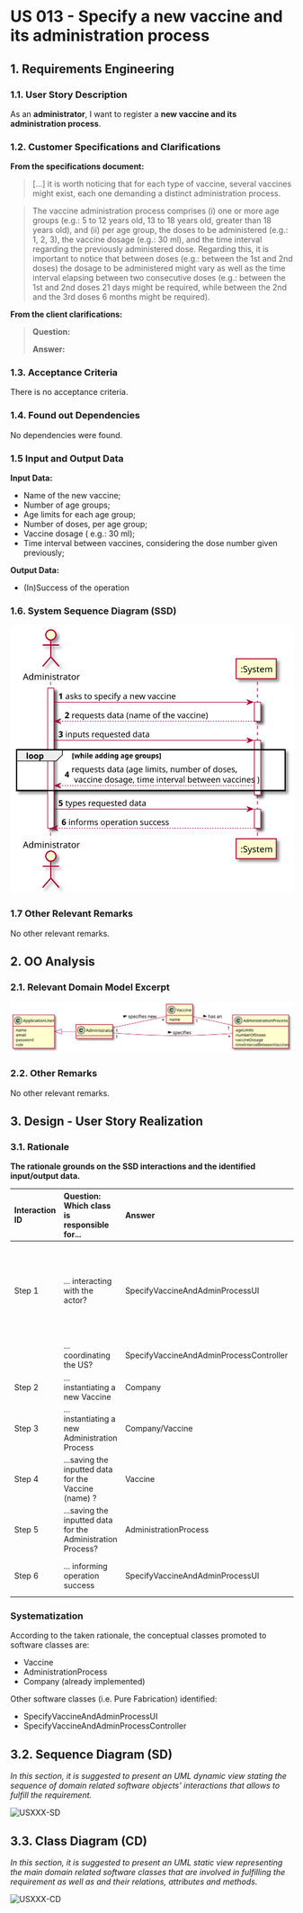 # US 013 - Specify a new vaccine and its administration process

## 1. Requirements Engineering

### 1.1. User Story Description

As an **administrator**, I want to register a **new vaccine and its administration process**.

### 1.2. Customer Specifications and Clarifications 

**From the specifications document:**

> [...] it is worth noticing that for each type of vaccine, several vaccines might exist, each one demanding a distinct administration process.

> The vaccine administration process comprises (i) one or more age groups (e.g.: 5 to 12 years old, 13 to 18 years old, greater than 18 years old), and (ii) per age group, the doses to be administered (e.g.: 1, 2, 3), the vaccine dosage (e.g.: 30 ml), and the time interval regarding the previously administered dose. Regarding this, it is important to notice that between doses (e.g.: between the 1st and 2nd doses) the dosage to be administered might vary as well as the time interval elapsing between two consecutive doses (e.g.: between the 1st and 2nd doses 21 days might be required, while between the 2nd and the 3rd doses 6 months might be required).

**From the client clarifications:**

> **Question:**
>
> **Answer:**

### 1.3. Acceptance Criteria

There is no acceptance criteria.

### 1.4. Found out Dependencies

No dependencies were found.

### 1.5 Input and Output Data

**Input Data:**

- Name of the new vaccine;
- Number of age groups;
- Age limits for each age group;
- Number of doses, per age group;
- Vaccine dosage ( e.g.: 30 ml);
- Time interval between vaccines, considering the dose number given previously;

**Output Data:**

* (In)Success of the operation

### 1.6. System Sequence Diagram (SSD)

![US013_SSD](US013_SSD.svg)


### 1.7 Other Relevant Remarks

No other relevant remarks.

## 2. OO Analysis

### 2.1. Relevant Domain Model Excerpt

![US013_DM](US013_DM.svg)

### 2.2. Other Remarks

No other relevant remarks.

## 3. Design - User Story Realization 

### 3.1. Rationale

**The rationale grounds on the SSD interactions and the identified input/output data.**

| Interaction ID | Question: Which class is responsible for... | Answer  | Justification (with patterns)  |
|:-------------  |:--------------------- |:------------|:---------------------------- |
| Step 1  		 |	... interacting with the actor? | SpecifyVaccineAndAdminProcessUI   |  Pure Fabrication: there is no reason to assign this responsibility to any existing class in the Domain Model.   |
| 			  		 |	... coordinating the US? | SpecifyVaccineAndAdminProcessController | **Controller**  |
| Step 2	 |	... instantiating a new Vaccine  | Company | **Creator**: R1  |
| Step 3	 |	... instantiating a new Administration Process | Company/Vaccine |**Creator**: R1  |
| Step 4  		 |	...saving the inputted data for the Vaccine (name) ? | Vaccine | IE: A Vaccine has its own data |
| Step 5  		 |	...saving the inputted data for the Administration Process? | AdministrationProcess  | IE: An Administration Process has its own data |
| Step 6  |	... informing operation success | SpecifyVaccineAndAdminProcessUI  | **IE:** is responsible for user interactions  | 

### Systematization ##

According to the taken rationale, the conceptual classes promoted to software classes are: 

 * Vaccine
 * AdministrationProcess
 * Company (already implemented)

Other software classes (i.e. Pure Fabrication) identified: 
* SpecifyVaccineAndAdminProcessUI
* SpecifyVaccineAndAdminProcessController

## 3.2. Sequence Diagram (SD)

*In this section, it is suggested to present an UML dynamic view stating the sequence of domain related software objects' interactions that allows to fulfill the requirement.* 

![USXXX-SD](USXXX-SD.svg)

## 3.3. Class Diagram (CD)

*In this section, it is suggested to present an UML static view representing the main domain related software classes that are involved in fulfilling the requirement as well as and their relations, attributes and methods.*

![USXXX-CD](USXXX-CD.svg)


